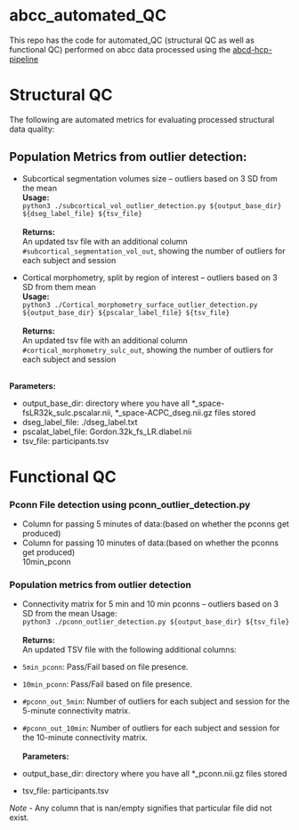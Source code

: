 # abcc_automated_QC
This repo has the code for automated_QC (structural QC as well as functional QC) performed on abcc data processed using the [abcd-hcp-pipeline](https://github.com/DCAN-Labs/abcd-hcp-pipeline/) <br>
# Structural QC
The following are automated metrics for evaluating processed structural data quality:<br>

## Population Metrics from outlier detection:<br>
  * Subcortical segmentation volumes size – outliers based on 3 SD from the mean<br>
  <b>Usage:</b><br>
  `python3 ./subcortical_vol_outlier_detection.py ${output_base_dir} ${dseg_label_file} ${tsv_file}` <br> <br>
  <b>Returns:</b><br>
  An updated tsv file with an additional column `#subcortical_segmentation_vol_out`, showing the number of outliers for each subject and session
 
  
  * Cortical morphometry, split by region of interest – outliers based on 3 SD from them mean<br>
    <b>Usage:</b><br>
      `python3 ./Cortical_morphometry_surface_outlier_detection.py ${output_base_dir} ${pscalar_label_file} ${tsv_file}`<br><br>
    <b>Returns:</b><br>
       An updated tsv file with an additional column `#cortical_morphometry_sulc_out`, showing the number of outliers for each subject and session<br><br>
       
  <b> Parameters:</b><br>
  * output_base_dir: directory where you have all *_space-fsLR32k_sulc.pscalar.nii, *_space-ACPC_dseg.nii.gz files stored<br>
  * dseg_label_file: ./dseg_label.txt <br>
  * pscalat_label_file: Gordon.32k_fs_LR.dlabel.nii<br>
  * tsv_file: participants.tsv<br>

# Functional QC 
### Pconn File detection using pconn_outlier_detection.py<br>
  * Column for passing 5 minutes of data:(based on whether the pconns get produced)<br> 
  * Column for passing 10 minutes of data:(based on whether the pconns get produced)<br> 10min_pconn
  
### Population metrics from outlier detection<br>
  * Connectivity matrix for 5 min and 10 min pconns – outliers based on 3 SD from the mean
  Usage:<br>
 `python3 ./pconn_outlier_detection.py ${output_base_dir} ${tsv_file}`<br><br>
 <b>Returns:</b><br>
 An updated TSV file with the following additional columns:
 
 * `5min_pconn`: Pass/Fail based on file presence.
 * `10min_pconn`: Pass/Fail based on file presence.
 * `#pconn_out_5min`: Number of outliers for each subject and session for the 5-minute connectivity matrix.
 * `#pconn_out_10min`: Number of outliers for each subject and session for the 10-minute connectivity matrix. <br><br>
<b> Parameters:</b><br>
* output_base_dir: directory where you have all *_pconn.nii.gz files stored <br>
* tsv_file: participants.tsv<br>


*Note* - Any column that is nan/empty signifies that particular file did not exist.
